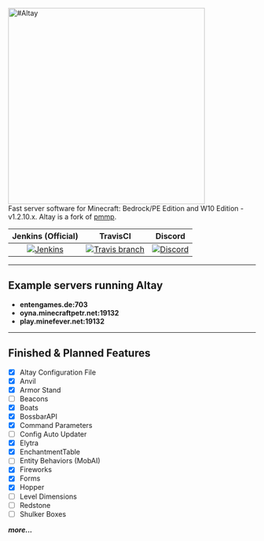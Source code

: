 <img src="https://i.hizliresim.com/6JPM7P.png" alt="#Altay" width=400px></img>              
Fast server software for Minecraft: Bedrock/PE Edition and W10 Edition - v1.2.10.x. Altay is a fork of [pmmp](https://github.com/pmmp/PocketMine-MP).      
       
| Jenkins (Official) | TravisCI | Discord |
| :---: | :---: | :---: |
| [![Jenkins](https://img.shields.io/jenkins/s/http/turanic.io:8181/job/Altay.svg?style=flat-square&colorB=1C6BA0)](http://turanic.io:8181/job/Altay/) | [![Travis branch](https://img.shields.io/travis/TuranicTeam/Altay/master.svg?style=flat-square)](https://travis-ci.org/TuranicTeam/Altay) | [![Discord](https://img.shields.io/discord/357257013144715266.svg?style=flat-square&label=discord&colorB=7289da)](https://discord.gg/pAh3Bja) |

-------------
Example servers running Altay
--------------------
- **entengames.de:703**
- **oyna.minecraftpetr.net:19132**
- **play.minefever.net:19132**
------------     
    
## Finished & Planned Features
 - [x] Altay Configuration File
 - [x] Anvil
 - [x] Armor Stand
 - [ ] Beacons
 - [x] Boats
 - [x] BossbarAPI
 - [x] Command Parameters
 - [ ] Config Auto Updater
 - [x] Elytra
 - [x] EnchantmentTable
 - [ ] Entity Behaviors (MobAI)
 - [x] Fireworks
 - [x] Forms
 - [x] Hopper
 - [ ] Level Dimensions
 - [ ] Redstone
 - [ ] Shulker Boxes
 
***more...***
